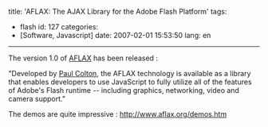 title: 'AFLAX: The AJAX Library for the Adobe Flash Platform'
tags:
- flash
id: 127
categories:
- [Software, Javascript]
date: 2007-02-01 15:53:50 
lang: en
---

The version 1.0 of [AFLAX](http://www.aflax.org/) has been released :

"Developed by [Paul Colton](http://www.aflax.org/#faq), the AFLAX technology is available as a library that enables developers to use JavaScript to fully  				utilize all of the features of Adobe's Flash runtime -- including graphics, networking, video and camera support."

The demos are quite impressive : [http://www.aflax.org/demos.htm ](http://www.aflax.org/demos.htm)
